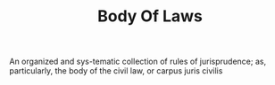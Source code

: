 ---
title: Body Of Laws
letter: B
permalink: "/definitions/bld-body-of-laws.html"
body: An organized and sys-tematic collection of rules of jurisprudence; as, particularly,
  the body of the civil law, or carpus juris civilis
published_at: '2018-07-07'
source: Black's Law Dictionary 2nd Ed (1910)
layout: post
---